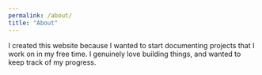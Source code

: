 ```yaml
---
permalink: /about/
title: "About"
---
```


I created this website because I wanted to start documenting projects that I work on in my free time. I genuinely
love building things, and wanted to keep track of my progress.